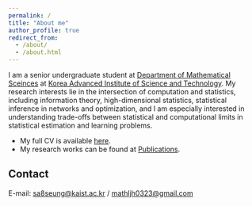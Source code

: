 ```yaml
---
permalink: /
title: "About me"
author_profile: true
redirect_from: 
  - /about/
  - /about.html
---
```



I am a senior undergraduate student at [Department of Mathematical Sceinces](https://mathsci.kaist.ac.kr/home/) at [Korea Advanced Institute of Science and Technology](https://www.kaist.ac.kr/en/). My research interests lie in the intersection of computation and statistics, including information theory, high-dimensional statistics, statistical inference in networks and optimization, and I am especially interested in understanding trade-offs between statistical and computational limits in statistical estimation and learning problems.

* My full CV is available [here](/files/CV_Brian.pdf).
* My research works can be found at [Publications](https://brianlee97.github.io/publications/).

Contact
------
E-mail: <sa8seung@kaist.ac.kr> / <mathljh0323@gmail.com>
